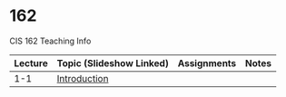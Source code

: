 # 162
CIS 162 Teaching Info

| Lecture | Topic (Slideshow Linked) | Assignments | Notes |
|---------|--------------------------|-------------|-------|
| 1-1     | [Introduction](https://gitpitch.com/irawoodring/162/master?p-introduction "Introduction")             |             |       |
